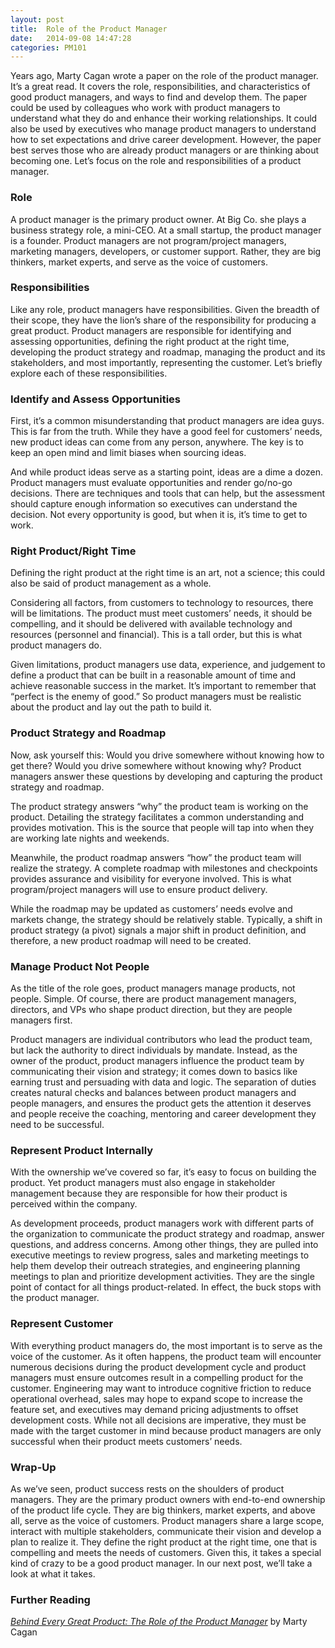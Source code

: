 ```yaml
---
layout: post
title:  Role of the Product Manager
date:   2014-09-08 14:47:28
categories: PM101
---
```

Years ago, Marty Cagan wrote a paper on the role of the product manager. It’s a great read. It covers the role, responsibilities, and characteristics of good product managers, and ways to find and develop them. The paper could be used by colleagues who work with product managers to understand what they do and enhance their working relationships. It could also be used by executives who manage product managers to understand how to set expectations and drive career development. However, the paper best serves those who are already product managers or are thinking about becoming one. Let’s focus on the role and responsibilities of a product manager.

### **Role**

A product manager is the primary product owner. At Big Co. she plays a business strategy role, a mini-CEO. At a small startup, the product manager is a founder. Product managers are not program/project managers, marketing managers, developers, or customer support. Rather, they are big thinkers, market experts, and serve as the voice of customers.

### **Responsibilities**

Like any role, product managers have responsibilities. Given the breadth of their scope, they have the lion’s share of the responsibility for producing a great product. Product managers are responsible for identifying and assessing opportunities, defining the right product at the right time, developing the product strategy and roadmap, managing the product and its stakeholders, and most importantly, representing the customer. Let’s briefly explore each of these responsibilities.

### Identify and Assess Opportunities

First, it’s a common misunderstanding that product managers are idea guys. This is far from the truth. While they have a good feel for customers’ needs, new product ideas can come from any person, anywhere. The key is to keep an open mind and limit biases when sourcing ideas.

And while product ideas serve as a starting point, ideas are a dime a dozen. Product managers must evaluate opportunities and render go/no-go decisions. There are techniques and tools that can help, but the assessment should capture enough information so executives can understand the decision. Not every opportunity is good, but when it is, it’s time to get to work.

### Right Product/Right Time

Defining the right product at the right time is an art, not a science; this could also be said of product management as a whole.

Considering all factors, from customers to technology to resources, there will be limitations. The product must meet customers’ needs, it should be compelling, and it should be delivered with available technology and resources (personnel and financial). This is a tall order, but this is what product managers do.

Given limitations, product managers use data, experience, and judgement to define a product that can be built in a reasonable amount of time and achieve reasonable success in the market. It’s important to remember that “perfect is the enemy of good.” So product managers must be realistic about the product and lay out the path to build it.

### Product Strategy and Roadmap

Now, ask yourself this: Would you drive somewhere without knowing how to get there? Would you drive somewhere without knowing why? Product managers answer these questions by developing and capturing the product strategy and roadmap.

The product strategy answers “why” the product team is working on the product. Detailing the strategy facilitates a common understanding and provides motivation. This is the source that people will tap into when they are working late nights and weekends.

Meanwhile, the product roadmap answers “how” the product team will realize the strategy. A complete roadmap with milestones and checkpoints provides assurance and visibility for everyone involved. This is what program/project managers will use to ensure product delivery.

While the roadmap may be updated as customers’ needs evolve and markets change, the strategy should be relatively stable. Typically, a shift in product strategy (a pivot) signals a major shift in product definition, and therefore, a new product roadmap will need to be created.

### Manage Product Not People

As the title of the role goes, product managers manage products, not people. Simple. Of course, there are product management managers, directors, and VPs who shape product direction, but they are people managers first.

Product managers are individual contributors who lead the product team, but lack the authority to direct individuals by mandate. Instead, as the owner of the product, product managers influence the product team by communicating their vision and strategy; it comes down to basics like earning trust and persuading with data and logic. The separation of duties creates natural checks and balances between product managers and people managers, and ensures the product gets the attention it deserves and people receive the coaching, mentoring and career development they need to be successful.

### Represent Product Internally

With the ownership we’ve covered so far, it’s easy to focus on building the product. Yet product managers must also engage in stakeholder management because they are responsible for how their product is perceived within the company.

As development proceeds, product managers work with different parts of the organization to communicate the product strategy and roadmap, answer questions, and address concerns. Among other things, they are pulled into executive meetings to review progress, sales and marketing meetings to help them develop their outreach strategies, and engineering planning meetings to plan and prioritize development activities. They are the single point of contact for all things product-related. In effect, the buck stops with the product manager.

### Represent Customer

With everything product managers do, the most important is to serve as the voice of the customer. As it often happens, the product team will encounter numerous decisions during the product development cycle and product managers must ensure outcomes result in a compelling product for the customer. Engineering may want to introduce cognitive friction to reduce operational overhead, sales may hope to expand scope to increase the feature set, and executives may demand pricing adjustments to offset development costs. While not all decisions are imperative, they must be made with the target customer in mind because product managers are only successful when their product meets customers’ needs.

### **Wrap-Up**

As we’ve seen, product success rests on the shoulders of product managers. They are the primary product owners with end-to-end ownership of the product life cycle. They are big thinkers, market experts, and above all, serve as the voice of customers. Product managers share a large scope, interact with multiple stakeholders, communicate their vision and develop a plan to realize it. They define the right product at the right time, one that is compelling and meets the needs of customers. Given this, it takes a special kind of crazy to be a good product manager. In our next post, we’ll take a look at what it takes.

### **Further Reading**

[*Behind Every Great Product: The Role of the Product Manager*](http://bit.ly/WJOknl) by Marty Cagan
